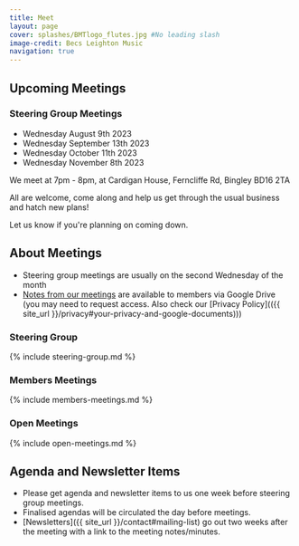 ```yaml
---
title: Meet
layout: page 
cover: splashes/BMTlogo_flutes.jpg #No leading slash
image-credit: Becs Leighton Music
navigation: true
---
```


## Upcoming Meetings

### Steering Group Meetings

* Wednesday August 9th 2023
* Wednesday September 13th 2023
* Wednesday October 11th 2023
* Wednesday November 8th 2023


We meet at 7pm - 8pm, at Cardigan House, Ferncliffe Rd, Bingley BD16 2TA

All are welcome, come along and help us get through the usual business and hatch new plans!

Let us know if you're planning on coming down.

## About Meetings
* Steering group meetings are usually on the second Wednesday of the month
* [Notes from our meetings](https://drive.google.com/drive/u/0/folders/1OFAW25umzovP2qbcFDrZuMMLmiOe6CIM) are available to members via Google Drive (you may need to request access. Also check our [Privacy Policy](({{ site_url }}/privacy#your-privacy-and-google-documents)))

### Steering Group
{% include steering-group.md %}

### Members Meetings
{% include members-meetings.md %}

### Open Meetings
{% include open-meetings.md %}

## Agenda and Newsletter Items
 * Please get agenda and newsletter items to us one week before steering group meetings.
 * Finalised agendas will be circulated the day before meetings.
 * [Newsletters]({{ site_url }}/contact#mailing-list) go out two weeks after the meeting with a link to the meeting notes/minutes.